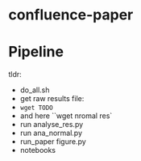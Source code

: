 # confluence-paper

# Pipeline
tldr:
- do_all.sh
- get raw results file:
- ```wget TODO```
- and here ``wget nromal res`
- run analyse_res.py
- run ana_normal.py
- run_paper figure.py
- notebooks
